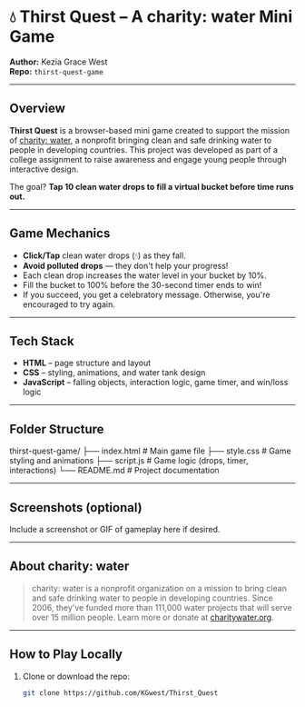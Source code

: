 # 💧 Thirst Quest – A charity: water Mini Game

**Author:** Kezia Grace West  
**Repo:** `thirst-quest-game`

---

## Overview

**Thirst Quest** is a browser-based mini game created to support the mission of [charity: water](https://www.charitywater.org/), a nonprofit bringing clean and safe drinking water to people in developing countries. This project was developed as part of a college assignment to raise awareness and engage young people through interactive design.

The goal? **Tap 10 clean water drops to fill a virtual bucket before time runs out.**

---

## Game Mechanics

- **Click/Tap** clean water drops (💧) as they fall.
- **Avoid polluted drops** — they don't help your progress!
- Each clean drop increases the water level in your bucket by 10%.
- Fill the bucket to 100% before the 30-second timer ends to win!
- If you succeed, you get a celebratory message. Otherwise, you're encouraged to try again.

---

## Tech Stack

- **HTML** – page structure and layout
- **CSS** – styling, animations, and water tank design
- **JavaScript** – falling objects, interaction logic, game timer, and win/loss logic

---

## Folder Structure

thirst-quest-game/
├── index.html # Main game file
├── style.css # Game styling and animations
├── script.js # Game logic (drops, timer, interactions)
└── README.md # Project documentation

---

## Screenshots (optional)

Include a screenshot or GIF of gameplay here if desired.

---

## About charity: water

> charity: water is a nonprofit organization on a mission to bring clean and safe drinking water to people in developing countries. Since 2006, they've funded more than 111,000 water projects that will serve over 15 million people. Learn more or donate at [charitywater.org](https://www.charitywater.org).

---

## How to Play Locally

1. Clone or download the repo:
   ```bash
   git clone https://github.com/KGwest/Thirst_Quest